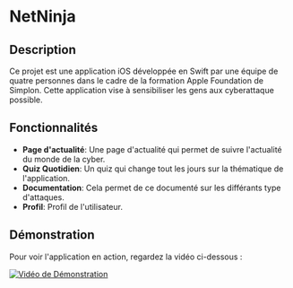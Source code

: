 # NetNinja

## Description

Ce projet est une application iOS développée en Swift par une équipe de quatre personnes dans le cadre de la formation Apple Foundation de Simplon. Cette application vise à sensibiliser les gens aux cyberattaque possible.

## Fonctionnalités

- **Page d'actualité**: Une page d'actualité qui permet de suivre l'actualité du monde de la cyber.
- **Quiz Quotidien**: Un quiz qui change tout les jours sur la thématique de l'application.
- **Documentation**: Cela permet de ce documenté sur les différants type d'attaques.
- **Profil**: Profil de l'utilisateur.
  
## Démonstration

Pour voir l'application en action, regardez la vidéo ci-dessous :

[![Vidéo de Démonstration](http://img.youtube.com/vi/https://youtube.com/shorts/x4IMt01OUfs/0.jpg)](https://youtube.com/shorts/x4IMt01OUfs)
